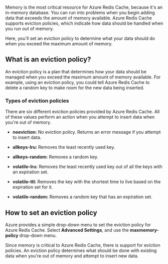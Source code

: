 Memory is the most critical resource for Azure Redis Cache, because it's an in-memory database. You can run into problems when you begin adding data that exceeds the amount of memory available. Azure Redis Cache supports eviction policies, which indicate how data should be handled when you run out of memory.

Here, you'll set an eviction policy to determine what your data should do when you exceed the maximum amount of memory.

## What is an eviction policy?

An eviction policy is a plan that determines how your data should be managed when you exceed the maximum amount of memory available. For example, using an eviction policy, you could tell Azure Redis Cache to delete a random key to make room for the new data being inserted.

### Types of eviction policies

There are six different eviction policies provided by Azure Redis Cache. All of these values perform an action when you attempt to insert data when you're out of memory.

* **noeviction:** No eviction policy. Returns an error message if you attempt to insert data.

* **allkeys-lru:** Removes the least recently used key.

* **allkeys-random:** Removes a random key.

* **volatile-lru:** Removes the least recently used key out of all the keys with an expiration set.

* **volatile-ttl:** Removes the key with the shortest time to live based on the expiration set for it.

* **volatile-random:** Removes a random key that has an expiration set.

## How to set an eviction policy

Azure provides a simple drop-down menu to set the eviction policy for Azure Redis Cache. Select **Advanced Settings**, and use the **maxmemory-policy** drop-down menu.

Since memory is critical to Azure Redis Cache, there is support for eviction policies. An eviction policy determines what should be done with existing data when you're out of memory and attempt to insert new data.
